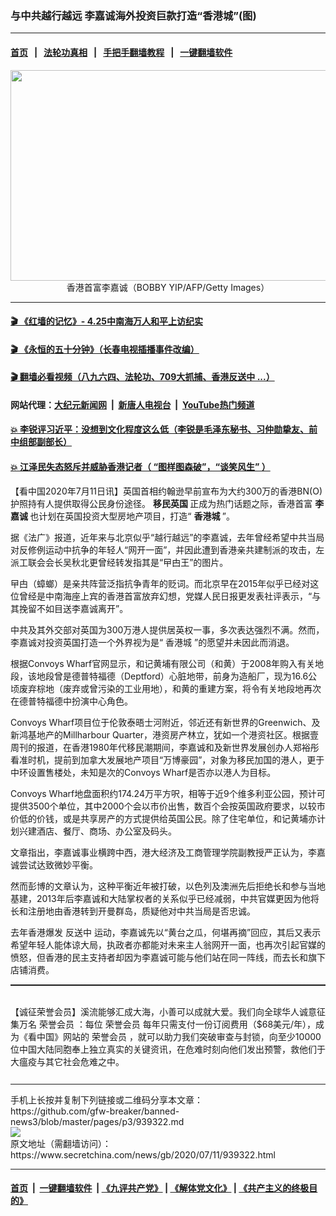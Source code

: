 ### 与中共越行越远 李嘉诚海外投资巨款打造“香港城”(图)
------------------------

#### [首页](https://github.com/gfw-breaker/banned-news3/blob/master/README.md) &nbsp;&nbsp;|&nbsp;&nbsp; [法轮功真相](https://github.com/begood0513/basic/blob/master/README.md)  &nbsp;&nbsp;|&nbsp;&nbsp; [手把手翻墙教程](https://github.com/gfw-breaker/guides/wiki)  &nbsp;&nbsp;|&nbsp;&nbsp; [一键翻墙软件](https://github.com/gfw-breaker/nogfw/blob/master/README.md)  



<div class="article_right" style="fone-color:#000">
 <p style="text-align:center">
  <img alt="" src="https://img2.secretchina.com/pic/2018/10-20/p2286471a958777275-ss.jpg" style="height:337px; width:600px"/>
  <br>
   香港首富李嘉诚（BOBBY YIP/AFP/Getty Images）
   <span id="hideid" name="hideid" style="color:red;display:none;">
    <span href="https://www.secretchina.com">
    </span>
   </span>
  </br>
 </p>
 <div id="txt-mid1-t21-2017">
  

---

#### [ 🎬  《红墙的记忆》- 4.25中南海万人和平上访纪实](http://141.164.39.94:10000/videos/legend/425.html)

#### [ 🎬  《永恒的五十分钟》（长春电视插播事件改编） ](http://141.164.39.94:10000/videos/news/ComingForYou-2.html)

#### [ 🎬  翻墙必看视频（八九六四、法轮功、709大抓捕、香港反送中 ...）](https://github.com/gfw-breaker/links/blob/master/banned.md)

#### 网站代理：[大纪元新闻网](http://167.172.10.89:10080/gb/) &nbsp;|&nbsp; [新唐人电视台](http://167.172.10.89:8808/gb/) &nbsp;|&nbsp; [YouTube热门频道](http://158.247.203.241/youtube.html)

#### [ 💥 李锐评习近平：没想到文化程度这么低（李锐是毛泽东秘书、习仲勋挚友、前中组部副部长）](http://141.164.39.94:10000/videos/res/Communist/lirui-xi.html)

#### [ 💥 江泽民失态怒斥并威胁香港记者（ “图样图森破”，“谈笑风生” ）](http://141.164.39.94:10000/videos/res/realjzm/naive.html)


  </div>
 </div>
 <p>
  【看中国2020年7月11日讯】英国首相约翰逊早前宣布为大约300万的香港BN(O)护照持有人提供取得公民身份途径。
  <strong>
   移民英国
  </strong>
  正成为热门话题之际，香港首富
  <strong>
   <span href="https://www.secretchina.com/news/gb/tag/李嘉诚" target="_blank">
    李嘉诚
   </span>
  </strong>
  也计划在英国投资大型房地产项目，打造“
  <strong>
   香港城
  </strong>
  ”。
  <span id="hideid" name="hideid" style="color:red;display:none;">
   <span href="https://www.secretchina.com">
   </span>
  </span>
 </p>
 <p>
  据《法广》报道，近年来与北京似乎“越行越远”的李嘉诚，去年曾经希望中共当局对反修例运动中抗争的年轻人“网开一面”，并因此遭到香港亲共建制派的攻击，左派工联会会长吴秋北更曾经转发指其是“曱甴王”的图片。
 </p>
 <p>
  曱甴（蟑螂）是亲共阵营泛指抗争青年的贬词。而北京早在2015年似乎已经对这位曾经是中南海座上宾的香港首富放弃幻想，党媒人民日报更发表社评表示，“与其挽留不如目送李嘉诚离开”。
 </p>
 <p>
  中共及其外交部对英国为300万港人提供居英权一事，多次表达强烈不满。然而，李嘉诚对投资英国打造一个外界视为是“
  <span href="https://www.secretchina.com/news/gb/tag/香港城" target="_blank">
   香港城
  </span>
  ”的愿望并未因此而消退。
 </p>
 <p>
  根据Convoys Wharf官网显示，和记黄埔有限公司（和黄）于2008年购入有关地段，该地段曾是德普特福德（Deptford）心脏地带，前身为造船厂，现为16.6公顷废弃棕地（废弃或曾污染的工业用地），和黄的重建方案，将令有关地段地再次在德普特福德中扮演中心角色。
 </p>
 <p>
  Convoys Wharf项目位于伦敦泰晤士河附近，邻近还有新世界的Greenwich、及新鸿基地产的Millharbour Quarter，港资房产林立，犹如一个港资社区。根据壹周刊的报道，在香港1980年代移民潮期间，李嘉诚和及新世界发展创办人郑裕彤看准时机，提前到加拿大发展地产项目“万博豪园”，对象为移民加国的港人，更于中环设置售楼处，未知是次的Convoys Wharf是否亦以港人为目标。
 </p>
 <center>
  <div style="max-width: 632px;height:180px; display: none; text-align: center; margin: 0 auto; overflow: hidden;overflow-x: hidden;">
   <div id="taboola-midarticle-thumbnails" style="max-width: 632px;height:180px;overflow: hidden;overflow-x: hidden;">
   </div>
  </div>
  <div>
   <center>
    <div id="div-gpt-ad-1589559869784-0">
    </div>
   </center>
  </div>
 </center>
 <p>
  Convoys Wharf地盘面积约174.24万平方呎，相等于近9个维多利亚公园，预计可提供3500个单位，其中2000个会以市价出售，数百个会按英国政府要求，以较市价低的价钱，或是共享房产的方式提供给英国公民。除了住宅单位，和记黄埔亦计划兴建酒店、餐厅、商场、办公室及码头。
 </p>
 <center>
  <div style="max-width: 632px;height:180px; display: none; text-align: center; margin: 0 auto; overflow: hidden;overflow-x: hidden;">
   <div id="taboola-midarticle-thumbnails" style="max-width: 632px;height:180px;overflow: hidden;overflow-x: hidden;">
   </div>
  </div>
  <div>
   <center>
    <div id="div-gpt-ad-1589559869784-0">
    </div>
   </center>
  </div>
 </center>
 <p>
  文章指出，李嘉诚事业横跨中西，港大经济及工商管理学院副教授严正认为，李嘉诚尝试达致微妙平衡。
 </p>
 <center>
  <div style="max-width: 632px;height:180px; display: none; text-align: center; margin: 0 auto; overflow: hidden;overflow-x: hidden;">
   <div id="taboola-midarticle-thumbnails" style="max-width: 632px;height:180px;overflow: hidden;overflow-x: hidden;">
   </div>
  </div>
  <div>
   <center>
    <div id="div-gpt-ad-1589559869784-0">
    </div>
   </center>
  </div>
 </center>
 <p>
  然而彭博的文章认为，这种平衡近年被打破，以色列及澳洲先后拒绝长和参与当地基建，2013年后李嘉诚和大陆掌权者的关系似乎已经减弱，中共官媒更因为他将长和注册地由香港转到开曼群岛，质疑他对中共当局是否忠诚。
 </p>
 <center>
  <div style="max-width: 632px;height:180px; display: none; text-align: center; margin: 0 auto; overflow: hidden;overflow-x: hidden;">
   <div id="taboola-midarticle-thumbnails" style="max-width: 632px;height:180px;overflow: hidden;overflow-x: hidden;">
   </div>
  </div>
  <div>
   <center>
    <div id="div-gpt-ad-1589559869784-0">
    </div>
   </center>
  </div>
 </center>
 <p>
  去年香港爆发
  <span href="https://www.secretchina.com/news/gb/tag/反送中" target="_blank">
   反送中
  </span>
  运动，李嘉诚先以“黄台之瓜，何堪再摘”回应，其后又表示希望年轻人能体谅大局，执政者亦都能对未来主人翁网开一面，也再次引起官媒的愤怒，但香港的民主支持者却因为李嘉诚可能与他们站在同一阵线，而去长和旗下店铺消费。
 </p>
 <center>
  <div style="max-width: 632px;height:180px; display: none; text-align: center; margin: 0 auto; overflow: hidden;overflow-x: hidden;">
   <div id="taboola-midarticle-thumbnails" style="max-width: 632px;height:180px;overflow: hidden;overflow-x: hidden;">
   </div>
  </div>
  <div>
   <center>
    <div id="div-gpt-ad-1589559869784-0">
    </div>
   </center>
  </div>
 </center>
 <p style=" margin-bottom: 8px; ">
  <hr style="border-top: 1px dashed  ;" width="100%"/>
  <br/>
  【诚征荣誉会员】溪流能够汇成大海，小善可以成就大爱。我们向全球华人诚意征集万名
  <span href="/kzgd/subscribe.html" target="_blank">
   荣誉会员
  </span>
  ：每位
  <span href="/kzgd/subscribe.html" target="_blank">
   荣誉会员
  </span>
  每年只需支付一份订阅费用（$68美元/年），成为《看中国》网站的
  <span href="/kzgd/subscribe.html" target="_blank">
   荣誉会员
  </span>
  ，就可以助力我们突破审查与封锁，向至少10000位中国大陆同胞奉上独立真实的关键资讯，在危难时刻向他们发出预警，救他们于大瘟疫与其它社会危难之中。
  <center>
   <div style="max-width: 632px;height:180px; display: none; text-align: center; margin: 0 auto; overflow: hidden;overflow-x: hidden;">
    <div id="taboola-midarticle-thumbnails" style="max-width: 632px;height:180px;overflow: hidden;overflow-x: hidden;">
    </div>
   </div>
   <div>
    <center>
     <div id="div-gpt-ad-1589559869784-0">
     </div>
    </center>
   </div>
  </center>
  <center>
   <div>
    <div id="txt-mid2-t22-2017" style="display: block;  max-height: 351px;  overflow: hidden;">
     <div id="SC-21xx">
     </div>
     <ins class="adsbygoogle" data-ad-client="ca-pub-1276641434651360" data-ad-format="auto" data-ad-slot="4301710469" data-full-width-responsive="true" style="display:block">
     </ins>
    </div>
   </div>
  </center>
  <div style="padding-top:12px;">
  </div>
 </p>
</div>

<hr/>
手机上长按并复制下列链接或二维码分享本文章：<br/>
https://github.com/gfw-breaker/banned-news3/blob/master/pages/p3/939322.md <br/>
<a href='https://github.com/gfw-breaker/banned-news3/blob/master/pages/p3/939322.md'><img src='https://github.com/gfw-breaker/banned-news3/blob/master/pages/p3/939322.md.png'/></a> <br/>
原文地址（需翻墙访问）：https://www.secretchina.com/news/gb/2020/07/11/939322.html


------------------------
#### [首页](https://github.com/gfw-breaker/banned-news3/blob/master/README.md) &nbsp;|&nbsp; [一键翻墙软件](https://github.com/gfw-breaker/nogfw/blob/master/README.md) &nbsp;| [《九评共产党》](https://github.com/gfw-breaker/9ping.md/blob/master/README.md#九评之一评共产党是什么) | [《解体党文化》](https://github.com/gfw-breaker/jtdwh.md/blob/master/README.md) | [《共产主义的终极目的》](https://github.com/gfw-breaker/gczydzjmd.md/blob/master/README.md)


<img src='http://gfw-breaker.win/banned-news3/pages/p3/939322.md' width='0px' height='0px'/>